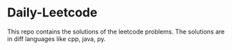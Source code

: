 # Daily-Leetcode
This repo contains the solutions of the leetcode problems. The solutions are in diff languages like cpp, java, py.
